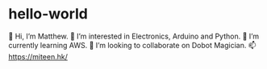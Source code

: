 # hello-world
👋 Hi, I’m Matthew.
👀 I’m interested in Electronics, Arduino and Python.
🌱 I’m currently learning AWS.
💞️ I’m looking to collaborate on Dobot Magician.
📫 https://miteen.hk/
